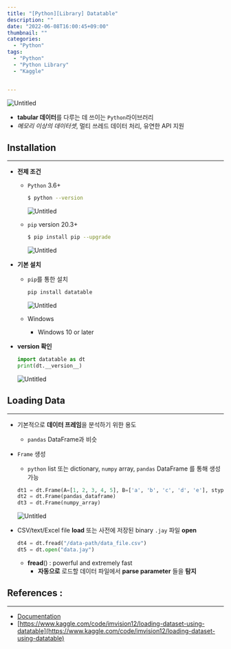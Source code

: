 ```yaml
---
title: "[Python][Library] Datatable"
description: ""
date: "2022-06-08T16:00:45+09:00"
thumbnail: ""
categories:
  - "Python"
tags:
  - "Python"
  - "Python Library"
  - "Kaggle"


---
```

<!--more-->


![Untitled](/images/lang_python/library/Datatable/Untitled.png)

- **tabular 데이터**를 다루는 데 쓰이는 `Python`라이브러리
- *메모리 이상의 데이터셋*, 멀티 쓰레드 데이터 처리, 유연한 API 지원

## Installation

---

- **전제 조건**
    - `Python` 3.6+
        
        ```bash
        $ python --version
        ```
        
        ![Untitled](/images/lang_python/library/Datatable/Untitled%201.png)
    
    - `pip` version 20.3+
        
        ```bash
        $ pip install pip --upgrade
        ```

        ![Untitled](Datatable%201cf3e7ec7e74449ca1631c244195de95/Untitled%202.png)
        

- **기본 설치**
    - `pip`를 통한 설치
        
        ```bash
        pip install datatable
        ```
        
        ![Untitled](/images/lang_python/library/Datatable/Untitled%203.png)
        
    
    - Windows
        - Windows 10 or later
    
- **version 확인**
    
    ```python
    import datatable as dt
    print(dt.__version__)
    ```
    
    ![Untitled](/images/lang_python/library/Datatable/Untitled%204.png)
    

## Loading Data

---

- 기본적으로 **데이터 프레임**을 분석하기 위한 용도
    - `pandas` DataFrame과 비슷
- `Frame` 생성
    - `python` list 또는 dictionary, `numpy` array, `pandas` DataFrame 를 통해 생성 가능
    
    ```python
    dt1 = dt.Frame(A=[1, 2, 3, 4, 5], B=['a', 'b', 'c', 'd', 'e'], stypes={"A": dt.int64})
    dt2 = dt.Frame(pandas_dataframe)
    dt3 = dt.Frame(numpy_array)
    ```
    
    ![Untitled](/images/lang_python/library/Datatable/Untitled%205.png)
    

- CSV/text/Excel file **load** 또는 사전에 저장된 binary `.jay` 파일 **open**
    
    ```python
    dt4 = dt.fread("/data-path/data_file.csv")
    dt5 = dt.open("data.jay")
    ```
    
    - **fread**() : powerful and extremely fast
        - **자동으로** 로드할 데이터 파일에서 **parse parameter** 들을 **탐지**

## References :

---

- [Documentation](https://datatable.readthedocs.io/en/latest/index.html#)
- [https://www.kaggle.com/code/imvision12/loading-dataset-using-datatable](https://www.kaggle.com/code/imvision12/loading-dataset-using-datatable)